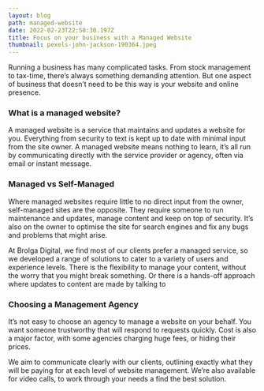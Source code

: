```yaml
---
layout: blog
path: managed-website
date: 2022-02-23T22:50:30.197Z
title: Focus on your business with a Managed Website
thumbnail: pexels-john-jackson-190364.jpeg
---
```

Running a business has many complicated tasks. From stock management to tax-time, there’s always something demanding attention. But one aspect of business that doesn’t need to be this way is your website and online presence.

### What is a managed website?

A managed website is a service that maintains and updates a website for you. Everything from security to text is kept up to date with minimal input from the site owner. A managed website means nothing to learn, it’s all run by communicating directly with the service provider or agency, often via email or instant message.

### Managed vs Self-Managed

Where managed websites require little to no direct input from the owner, self-managed sites are the opposite. They require someone to run maintenance and updates, manage content and keep on top of security. It’s also on the owner to optimise the site for search engines and fix any bugs and problems that might arise.

At Brolga Digital, we find most of our clients prefer a managed service, so we developed a range of solutions to cater to a variety of users and experience levels. There is the flexibility to manage your content, without the worry that you might break something. Or there is a hands-off approach where updates to content are made by talking to

### Choosing a Management Agency

It’s not easy to choose an agency to manage a website on your behalf. You want someone trustworthy that will respond to requests quickly. Cost is also a major factor, with some agencies charging huge fees, or hiding their prices.

We aim to communicate clearly with our clients, outlining exactly what they will be paying for at each level of website management. We’re also available for video calls, to work through your needs a find the best solution.